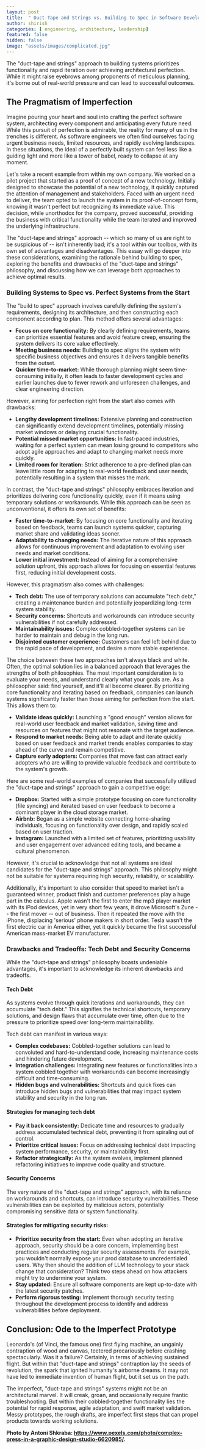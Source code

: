 ```yaml
---
layout: post
title:  " Duct-Tape and Strings vs. Building to Spec in Software Development"
author: shirish
categories: [ engineering, architecture, leadership]
featured: false
hidden: false
image: "assets/images/complicated.jpg"
---
```

The "duct-tape and strings" approach to building systems prioritizes functionality and rapid iteration over achieving architectural perfection. While it might raise eyebrows among proponents of meticulous planning, it's borne out of real-world pressure and can lead to successful outcomes.

## The Pragmatism of Imperfection
Imagine pouring your heart and soul into crafting the perfect software system,  architecting every component and anticipating every future need. While this pursuit of perfection is admirable, the reality for many of us in the trenches is different. As software engineers we often find ourselves facing urgent business needs, limited resources, and rapidly evolving landscapes. In these situations, the ideal of a perfectly built system can feel less like a guiding light and more like a tower of babel, ready to collapse at any moment.

Let's take a recent example from within my own company. We worked on a pilot project that started as a proof of concept of a new technology. Initially designed to showcase the potential of a new technology, it quickly captured the attention of management and stakeholders. Faced with an urgent need to deliver, the team opted to launch the system in its proof-of-concept form, knowing it wasn't perfect but recognizing its immediate value. This decision, while unorthodox for the company, proved successful, providing the business with critical functionality while the team iterated and improved the underlying infrastructure.

The "duct-tape and strings" approach -- which so many of us are right to be suspicious of -- isn't inherently bad; it's a tool within our toolbox, with its own set of advantages and disadvantages. This essay will go deeper into these considerations, examining the rationale behind building to spec, exploring the benefits and drawbacks of the "duct-tape and strings" philosophy, and discussing how we can leverage both approaches to achieve optimal results.

### Building Systems to Spec vs. Perfect Systems from the Start

The "build to spec" approach involves carefully defining the system's requirements, designing its architecture, and then constructing each component according to plan. This method offers several advantages:

* **Focus on core functionality:** By clearly defining requirements, teams can prioritize essential features and avoid feature creep, ensuring the system delivers its core value effectively.
* **Meeting business needs:** Building to spec aligns the system with specific business objectives and ensures it delivers tangible benefits from the outset.
* **Quicker time-to-market:** While thorough planning might seem time-consuming initially, it often leads to faster development cycles and earlier launches due to fewer rework and unforeseen challenges, and clear engineering direction.

However, aiming for perfection right from the start also comes with drawbacks:

* **Lengthy development timelines:** Extensive planning and construction can significantly extend development timelines, potentially missing market windows or delaying crucial functionality.
* **Potential missed market opportunities:** In fast-paced industries, waiting for a perfect system can mean losing ground to competitors who adopt agile approaches and adapt to changing market needs more quickly.
* **Limited room for iteration:** Strict adherence to a pre-defined plan can leave little room for adapting to real-world feedback and user needs, potentially resulting in a system that misses the mark.

In contrast, the "duct-tape and strings" philosophy embraces iteration and prioritizes delivering core functionality quickly, even if it means using temporary solutions or workarounds. While this approach can be seen as unconventional, it offers its own set of benefits:

* **Faster time-to-market:** By focusing on core functionality and iterating based on feedback, teams can launch systems quicker, capturing market share and validating ideas sooner.
* **Adaptability to changing needs:** The iterative nature of this approach allows for continuous improvement and adaptation to evolving user needs and market conditions.
* **Lower initial investment:** Instead of aiming for a comprehensive solution upfront, this approach allows for focusing on essential features first, reducing initial development costs.

However, this pragmatism also comes with challenges:

* **Tech debt:** The use of temporary solutions can accumulate "tech debt," creating a maintenance burden and potentially jeopardizing long-term system stability.
* **Security concerns:** Shortcuts and workarounds can introduce security vulnerabilities if not carefully addressed.
* **Maintainability issues:** Complex cobbled-together systems can be harder to maintain and debug in the long run.
* **Disjointed customer experience:** Customers can feel left behind due to the rapid pace of development, and desire a more stable experience.

The choice between these two approaches isn't always black and white. Often, the optimal solution lies in a balanced approach that leverages the strengths of both philosophies. The most important consideration is to evaluate your needs, and understand clearly what your goals are. As a philosopher said: find yourself, and it'll all become clearer. By prioritizing core functionality and iterating based on feedback, companies can launch systems significantly faster than those aiming for perfection from the start. This allows them to:

* **Validate ideas quickly:** Launching a "good enough" version allows for real-world user feedback and market validation, saving time and resources on features that might not resonate with the target audience.
* **Respond to market needs:** Being able to adapt and iterate quickly based on user feedback and market trends enables companies to stay ahead of the curve and remain competitive.
* **Capture early adopters:** Companies that move fast can attract early adopters who are willing to provide valuable feedback and contribute to the system's growth.

Here are some real-world examples of companies that successfully utilized the "duct-tape and strings" approach to gain a competitive edge:

* **Dropbox:** Started with a simple prototype focusing on core functionality (file syncing) and iterated based on user feedback to become a dominant player in the cloud storage market.
* **Airbnb:** Began as a simple website connecting home-sharing individuals, focusing on functionality over design, and rapidly scaled based on user traction.
* **Instagram:** Launched with a limited set of features, prioritizing usability and user engagement over advanced editing tools, and became a cultural phenomenon.

However, it's crucial to acknowledge that not all systems are ideal candidates for the "duct-tape and strings" approach. This philosophy might not be suitable for systems requiring high security, reliability, or scalability.

Additionally, it's important to also consider that speed to market isn't a guaranteed winner, product finish and customer preferences play a huge part in the calculus. Apple wasn't the first to enter the mp3 player market with its iPod devices, yet in very short few years, it drove Microsoft's Zune -- the first mover -- out of business. Then it repeated the move with the iPhone, displacing 'serious' phone makers in short order. Tesla wasn't the first electric car in America either, yet it quickly became the first successful American mass-market EV manufacturer.

### Drawbacks and Tradeoffs: Tech Debt and Security Concerns

While the "duct-tape and strings" philosophy boasts undeniable advantages, it's important to acknowledge its inherent drawbacks and tradeoffs.

#### Tech Debt
As systems evolve through quick iterations and workarounds, they can accumulate "tech debt." This signifies the technical shortcuts, temporary solutions, and design flaws that accumulate over time, often due to the pressure to prioritize speed over long-term maintainability.

Tech debt can manifest in various ways:

* **Complex codebases:** Cobbled-together solutions can lead to convoluted and hard-to-understand code, increasing maintenance costs and hindering future development.
* **Integration challenges:** Integrating new features or functionalities into a system cobbled together with workarounds can become increasingly difficult and time-consuming.
* **Hidden bugs and vulnerabilities:** Shortcuts and quick fixes can introduce hidden bugs and vulnerabilities that may impact system stability and security in the long run.

#### Strategies for managing tech debt

* **Pay it back consistently:** Dedicate time and resources to gradually address accumulated technical debt, preventing it from spiraling out of control.
* **Prioritize critical issues:** Focus on addressing technical debt impacting system performance, security, or maintainability first.
* **Refactor strategically:** As the system evolves, implement planned refactoring initiatives to improve code quality and structure.

#### Security Concerns
The very nature of the "duct-tape and strings" approach, with its reliance on workarounds and shortcuts, can introduce security vulnerabilities. These vulnerabilities can be exploited by malicious actors, potentially compromising sensitive data or system functionality.

#### Strategies for mitigating security risks:

* **Prioritize security from the start:** Even when adopting an iterative approach, security should be a core concern, implementing best practices and conducting regular security assessments. For example, you wouldn't normally expose your prod database to uncredentialed users. Why then should the addition of LLM technology to your stack change that consideration? Think two steps ahead on how attackers might try to undermine your system.
* **Stay updated:** Ensure all software components are kept up-to-date with the latest security patches.
* **Perform rigorous testing:** Implement thorough security testing throughout the development process to identify and address vulnerabilities before deployment.

## Conclusion: Ode to the Imperfect Prototype

Leonardo's (of Vinci, the famous one) first flying machine, an ungainly contraption of wood and canvas, teetered precariously before crashing spectacularly. Was it a failure? Certainly, in terms of achieving sustained flight. But within that "duct-tape and strings" contraption lay the seeds of revolution, the spark that ignited humanity's airborne dreams. It may not have led to immediate invention of human flight, but it set us on the path.

The imperfect, "duct-tape and strings" systems might not be an architectural marvel. It will creak, groan, and occasionally require frantic troubleshooting. But within their cobbled-together functionality lies the potential for rapid response, agile adaptation, and swift market validation. Messy prototypes, the rough drafts, are imperfect first steps that can propel products towards working solutions.


__Photo by Antoni Shkraba: https://www.pexels.com/photo/complex-press-in-a-graphic-design-studio-6620985/.__